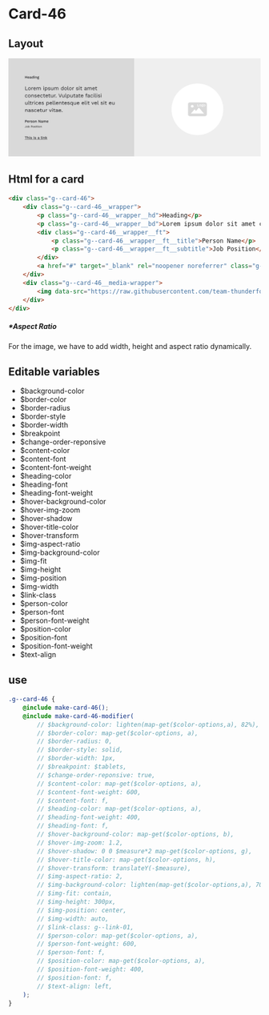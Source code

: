 # Card-46

## Layout

![alt text][card-46]

[card-46]: /src/img/global-components/card/card-46.jpg

## Html for a card

```html
<div class="g--card-46">
    <div class="g--card-46__wrapper">
        <p class="g--card-46__wrapper__hd">Heading</p>
        <p class="g--card-46__wrapper__bd">Lorem ipsum dolor sit amet consectetur. Vulputate facilisi ultrices pellentesque elit vel sit eu nascetur vitae.</p>
        <div class="g--card-46__wrapper__ft">
            <p class="g--card-46__wrapper__ft__title">Person Name</p>
            <p class="g--card-46__wrapper__ft__subtitle">Job Position</p>
        </div>
        <a href="#" target="_blank" rel="noopener noreferrer" class="g--card-46__wrapper__link">This is a link</a>
    </div>
    <div class="g--card-46__media-wrapper">
        <img data-src="https://raw.githubusercontent.com/team-thunderfoot/ui/main/src/img/global-components/rounded-img-placeholder.png" src="/src/img/global-components/placeholder.jpg" alt="alt text" class="g--card-46__media-wrapper__media g--lazy-01" />
    </div>
</div>
```

##### \*Aspect Ratio

For the image, we have to add width, height and aspect ratio dynamically.

## Editable variables

- $background-color
- $border-color
- $border-radius
- $border-style
- $border-width
- $breakpoint
- $change-order-reponsive
- $content-color
- $content-font
- $content-font-weight
- $heading-color
- $heading-font
- $heading-font-weight
- $hover-background-color
- $hover-img-zoom
- $hover-shadow
- $hover-title-color
- $hover-transform
- $img-aspect-ratio
- $img-background-color
- $img-fit
- $img-height
- $img-position
- $img-width
- $link-class
- $person-color
- $person-font
- $person-font-weight
- $position-color
- $position-font
- $position-font-weight
- $text-align

## use

```scss
.g--card-46 {
    @include make-card-46();
    @include make-card-46-modifier(
        // $background-color: lighten(map-get($color-options,a), 82%),
        // $border-color: map-get($color-options, a),
        // $border-radius: 0,
        // $border-style: solid,
        // $border-width: 1px,
        // $breakpoint: $tablets,
        // $change-order-reponsive: true,
        // $content-color: map-get($color-options, a),
        // $content-font-weight: 600,
        // $content-font: f,
        // $heading-color: map-get($color-options, a),
        // $heading-font-weight: 400,
        // $heading-font: f,
        // $hover-background-color: map-get($color-options, b),
        // $hover-img-zoom: 1.2,
        // $hover-shadow: 0 0 $measure*2 map-get($color-options, g),
        // $hover-title-color: map-get($color-options, h),
        // $hover-transform: translateY(-$measure),
        // $img-aspect-ratio: 2,
        // $img-background-color: lighten(map-get($color-options,a), 70%),
        // $img-fit: contain,
        // $img-height: 300px,
        // $img-position: center,
        // $img-width: auto,
        // $link-class: g--link-01,
        // $person-color: map-get($color-options, a),
        // $person-font-weight: 600,
        // $person-font: f,
        // $position-color: map-get($color-options, a),
        // $position-font-weight: 400,
        // $position-font: f,
        // $text-align: left,
    );
}
```
